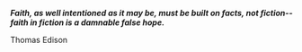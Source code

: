 _**Faith, as well intentioned as it may be, must be built on facts, not fiction--faith in fiction is a damnable false hope.**_

Thomas Edison